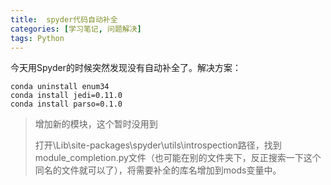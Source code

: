 ```yaml
---
title:  spyder代码自动补全
categories: [学习笔记, 问题解决]
tags: Python
---
```





今天用Spyder的时候突然发现没有自动补全了。解决方案：

```
conda uninstall enum34 
conda install jedi=0.11.0 
conda install parso=0.1.0
```



>增加新的模块，这个暂时没用到
>
>打开\Lib\site-packages\spyder\utils\introspection路径，找到module_completion.py文件（也可能在别的文件夹下，反正搜索一下这个同名的文件就可以了），将需要补全的库名增加到mods变量中。

